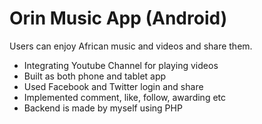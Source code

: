 # Orin Music App (Android)

Users can enjoy African music and videos and share them.

* Integrating Youtube Channel for playing videos
* Built as both phone and tablet app
* Used Facebook and Twitter login and share
* Implemented comment, like, follow, awarding etc
* Backend is made by myself using PHP 